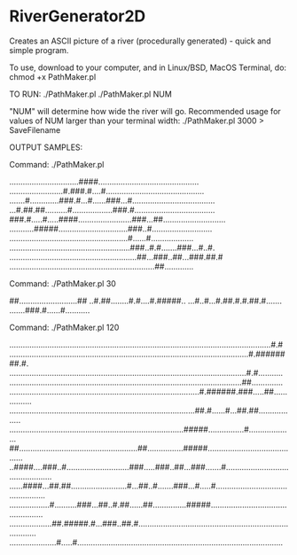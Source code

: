 # RiverGenerator2D
Creates an ASCII picture of a river (procedurally generated) - quick and simple program.

To use, download to your computer, and in Linux/BSD, MacOS Terminal, do:
chmod +x PathMaker.pl

TO RUN:
./PathMaker.pl
./PathMaker.pl NUM

"NUM" will determine how wide the river will go.
Recommended usage for values of NUM larger than your terminal width:
./PathMaker.pl 3000 > SaveFilename

OUTPUT SAMPLES:

Command: ./PathMaker.pl

...............................####.............................................
........................#.###.#....#............................................
.......#.............###.#...#......###...#.....................................
...#.##.##..........#..................###.#....................................
###.#.....#.....####........................###...##............................
...........#####...............................###..#...........................
.....................................................#......#...................
......................................................###..#.#.......###...#..#.
.........................................................##...###..##...###.##.#
.................................................................##.............

Command: ./PathMaker.pl 30

##..........................##
..#.##........#.#....#.#####..
...#..#...#.##.#.#.##.#.......
.......###.#......#...........

Command: ./PathMaker.pl 120

.....................................................................................................................#.#
...........................................................................................................#.########.#.
..........................................................................................................#.#...........
........................................................................................................##..............
.....................................................................................#.######.###.....##................
...................................................................................##.#......#...##.##..................
..............................................................................#####................#....................
##.....................................................##................#####..........................................
..####....###..#............................###.....###..##...###.......#...............................................
......####...##.##.........................#...##..#.......###...#.....#................................................
..................#..........###...##..#.##......##...............#####.................................................
...................##.#####.#...###..##.#...............................................................................
.....................#.....#............................................................................................

